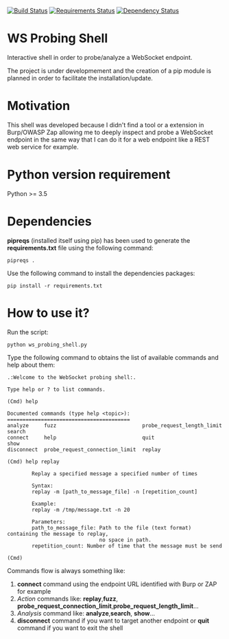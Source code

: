 [![Build Status](https://travis-ci.org/righettod/ws-probing-shell.svg?branch=master)](https://travis-ci.org/righettod/ws-probing-shell)
[![Requirements Status](https://requires.io/github/righettod/ws-probing-shell/requirements.svg?branch=master)](https://requires.io/github/righettod/ws-probing-shell/requirements/?branch=master)
[![Dependency Status](https://www.versioneye.com/user/projects/58d7820fdcaf9e0045d97311/badge.svg?style=flat-square)](https://www.versioneye.com/user/projects/58d7820fdcaf9e0045d97311)

# WS Probing Shell

Interactive shell in order to probe/analyze a WebSocket endpoint.

The project is under developmement and the creation of a pip module is planned in order to facilitate the installation/update.

# Motivation

This shell was developed because I didn't find a tool or a extension in Burp/OWASP Zap allowing me to deeply inspect and probe a WebSocket endpoint in the same way that I can do it for a web endpoint like a REST web service for example.

# Python version requirement 

Python >= 3.5

# Dependencies

**pipreqs** (installed itself using pip) has been used to generate the **requirements.txt** file using the following command:

```
pipreqs .
```

Use the following command to install the dependencies packages:

```
pip install -r requirements.txt
```

# How to use it?

Run the script:

 ```
python ws_probing_shell.py
 ```
 
Type the following command to obtains the list of available commands and help about them:

```
.:Welcome to the WebSocket probing shell:.

Type help or ? to list commands.

(Cmd) help

Documented commands (type help <topic>):
========================================
analyze     fuzz                            probe_request_length_limit  search
connect     help                            quit                        show
disconnect  probe_request_connection_limit  replay

(Cmd) help replay

        Replay a specified message a specified number of times

        Syntax:
        replay -m [path_to_message_file] -n [repetition_count]

        Example:
        replay -m /tmp/message.txt -n 20

        Parameters:
        path_to_message_file: Path to the file (text format) containing the message to replay, 
                              no space in path.
        repetition_count: Number of time that the message must be send

(Cmd)
```

Commands flow is always something like:
1. **connect** command using the endpoint URL identified with Burp or ZAP for example
2. _Action_ commands like: **replay**,**fuzz**, **probe_request_connection_limit**,**probe_request_length_limit**...
3. _Analysis_ command like: **analyze**,**search**, **show**...
3. **disconnect** command if you want to target another endpoint or **quit** command if you want to exit the shell
